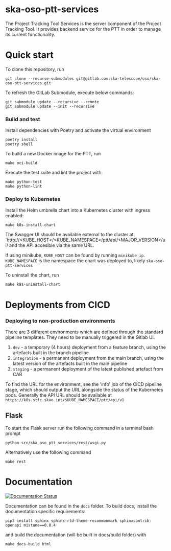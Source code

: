 # ska-oso-ptt-services

The Project Tracking Tool Services is the server component of the Project Tracking Tool. 
It provides backend service for the PTT in order to manage its current functionality.


# Quick start
To clone this repository, run

```
git clone --recurse-submodules git@gitlab.com:ska-telescope/oso/ska-oso-ptt-services.git

```

To refresh the GitLab Submodule, execute below commands:

```
git submodule update --recursive --remote
git submodule update --init --recursive
```

### Build and test

Install dependencies with Poetry and activate the virtual environment

```
poetry install
poetry shell
```

To build a new Docker image for the PTT, run

```
make oci-build
```

Execute the test suite and lint the project with:

```
make python-test
make python-lint
```



### Deploy to Kubernetes

Install the Helm umbrella chart into a Kubernetes cluster with ingress enabled:

```
make k8s-install-chart
```

The Swagger UI should be available external to the cluster at `http://<KUBE_HOST>/<KUBE_NAMESPACE>/ptt/api/<MAJOR_VERSION>/ui/ and the API accesible via the same URL.

If using minikube, `KUBE_HOST` can be found by running `minikube ip`. 
`KUBE_NAMESPACE` is the namespace the chart was deployed to, likely `ska-oso-ptt-services`

To uninstall the chart, run

```
make k8s-uninstall-chart
```

# Deployments from CICD

### Deploying to non-production environments

There are 3 different environments which are defined through the standard pipeline templates. They need to be manually triggered in the Gitlab UI.

1. `dev` - a temporary (4 hours) deployment from a feature branch, using the artefacts built in the branch pipeline
2. `integration` - a permanent deployment from the main branch, using the latest version of the artefacts built in the main pipeline
3. `staging` - a permanent deployment of the latest published artefact from CAR

To find the URL for the environment, see the 'info' job of the CICD pipeline stage, which should output the URL alongside the status of the Kubernetes pods.
Generally the API URL should be available at  `https://k8s.stfc.skao.int/$KUBE_NAMESPACE/ptt/api/v1`


## Flask
To start the Flask server run the following command in a terminal bash prompt

```
python src/ska_oso_ptt_services/rest/wsgi.py
```

Alternatively use the following command

```
make rest
```

# Documentation

[![Documentation Status](https://readthedocs.org/projects/ska-telescope-ska-oso-ptt-services/badge/?version=latest)](https://developer.skao.int/projects/ska-oso-ptt-services/en/latest/?badge=latest)

Documentation can be found in the ``docs`` folder. To build docs, install the
documentation specific requirements:

```
pip3 install sphinx sphinx-rtd-theme recommonmark sphinxcontrib-openapi mistune==0.8.4
```

and build the documentation (will be built in docs/build folder) with

```
make docs-build html
```